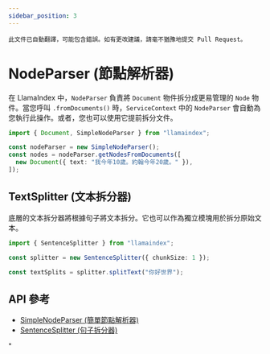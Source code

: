 ```yaml
---
sidebar_position: 3
---
```


`此文件已自動翻譯，可能包含錯誤。如有更改建議，請毫不猶豫地提交 Pull Request。`

# NodeParser (節點解析器)

在 LlamaIndex 中，`NodeParser` 負責將 `Document` 物件拆分成更易管理的 `Node` 物件。當您呼叫 `.fromDocuments()` 時，`ServiceContext` 中的 `NodeParser` 會自動為您執行此操作。或者，您也可以使用它提前拆分文件。

```typescript
import { Document, SimpleNodeParser } from "llamaindex";

const nodeParser = new SimpleNodeParser();
const nodes = nodeParser.getNodesFromDocuments([
  new Document({ text: "我今年10歲。約翰今年20歲。" }),
]);
```

## TextSplitter (文本拆分器)

底層的文本拆分器將根據句子將文本拆分。它也可以作為獨立模塊用於拆分原始文本。

```typescript
import { SentenceSplitter } from "llamaindex";

const splitter = new SentenceSplitter({ chunkSize: 1 });

const textSplits = splitter.splitText("你好世界");
```

## API 參考

- [SimpleNodeParser (簡單節點解析器)](../../api/classes/SimpleNodeParser.md)
- [SentenceSplitter (句子拆分器)](../../api/classes/SentenceSplitter.md)

"
